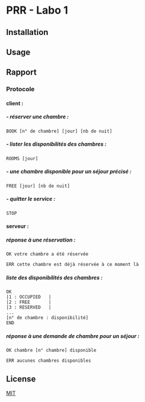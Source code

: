 # PRR - Labo 1

## Installation

## Usage

## Rapport
### Protocole

#### client :

##### - réserver une chambre :

```http
BOOK [n° de chambre] [jour] [nb de nuit] 
```

##### - lister les disponibilités des chambres :

```http
ROOMS [jour]
```

##### - une chambre disponible pour un séjour précisé :

```http
FREE [jour] [nb de nuit]
```

##### - quitter le service :

```http
STOP
```

#### serveur :

##### réponse à une réservation :

```http
OK votre chambre a été réservée
```

```http
ERR cette chambre est déjà réservée à ce moment là
```

##### liste des disponibilités des chambres :

```http
OK
|1 : OCCUPIED	|
|2 : FREE		|			
|3 : RESERVED	|
...
[n° de chambre : disponibilité]
END
```

##### réponse à une demande de chambre pour un séjour :

```http
OK chambre [n° chambre] disponible
```

```http
ERR aucunes chambres disponibles
```

## License
[MIT](https://choosealicense.com/licenses/mit/)
